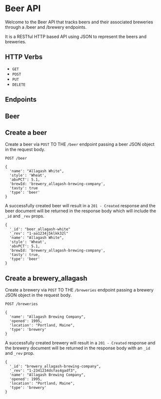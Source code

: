 # Beer API

Welcome to the Beer API that tracks beers and their associated breweries through a /beer and /brewery endpoints.

It is a RESTful HTTP based API using JSON to represent the beers and breweries.

## HTTP Verbs

* `GET`
* `POST`
* `PUT`
* `DELETE`

## Endpoints

## Beer

## Create a beer

Create a beer via `POST` TO THE `/beer` endpoint passing a beer JSON object in the request body.

```
POST /beer

{
  'name': "Allagash White",
  'style': 'Wheat',
  'abvPCT': 5.1,
  'brewId: 'brewery_allagash-brewing-company',
  'tasty': true
  'type': 'beer'
}
```

A successfully created beer will result in a `201 - Created` response and the beer document will be returned in the response body which will include the `_id` and `_rev` props.

```
{
  '_id': "beer_allagash-white"
  '_rev': "1-aa1234j5klkk32l"
  'name': "Allagash White",
  'style': 'Wheat',
  'abvPCT': 5.1,
  'brewId: 'brewery_allagash-brewing-company',
  'tasty': true,
  'type': 'beer'
}
```

## Create a brewery_allagash

Create a brewery via `POST` TO THE `/breweries` endpoint passing a brewery JSON object in the request body.

```
POST /breweries

{
  'name': "Allagash Brewing Company",
  'opened': 1995,
  'location': "Portland, Maine",
  'type': 'brewery'
}
```

A successfully created brewery will result in a `201 - Created` response and the brewery document will be returned in the response body with an `_id` and `_rev` prop.

```
{
  '_id': "brewery_allagash-brewing-company",
  '_rev': "1-2341234dsfas4gadf3",
  'name': "Allagash Brewing Company",
  'opened': 1995,
  'location': "Portland, Maine",
  'type': 'brewery'
}
```
